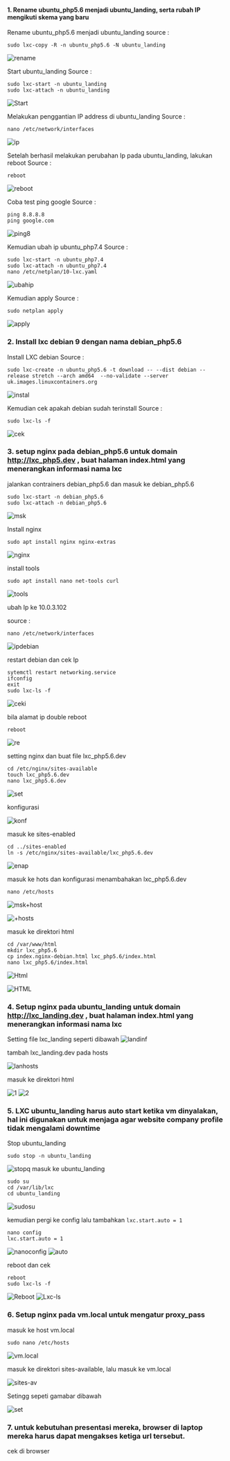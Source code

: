  #### 1. Rename ubuntu_php5.6 menjadi ubuntu_landing, serta rubah IP mengikuti skema yang baru

Rename ubuntu_php5.6 menjadi ubuntu_landing
 source :
 ```
 sudo lxc-copy -R -n ubuntu_php5.6 -N ubuntu_landing
 ``` 
 ![rename](https://github.com/bscom976/SAS/blob/ac1402d9356784e9fe19f8a7bd6583a326bf711c/Laporan_prak1/Asset/Ubuntu%20landing.png)
 
Start ubuntu_landing
Source :
```
sudo lxc-start -n ubuntu_landing 
sudo lxc-attach -n ubuntu_landing
```
![Start](https://github.com/bscom976/SAS/blob/ac1402d9356784e9fe19f8a7bd6583a326bf711c/Laporan_prak1/Asset/start%20Ubuntu_landing.png)

Melakukan penggantian IP address di ubuntu_landing
Source : 
```
nano /etc/network/interfaces
```
![ip](https://github.com/bscom976/SAS/blob/ac1402d9356784e9fe19f8a7bd6583a326bf711c/Laporan_prak1/Asset/pengantian%20IP%20address%20%20ubuntu_landing.png)

Setelah berhasil melakukan perubahan Ip pada ubuntu_landing, lakukan reboot
Source : 
```
reboot
```
![reboot](https://github.com/bscom976/SAS/blob/ac1402d9356784e9fe19f8a7bd6583a326bf711c/Laporan_prak1/Asset/Rehoot%20ubuntu_landing.png)

Coba test ping google
Source : 
```
ping 8.8.8.8
ping google.com
```
![ping8](https://github.com/bscom976/SAS/blob/ac1402d9356784e9fe19f8a7bd6583a326bf711c/Laporan_prak1/Asset/Ping%20ubuntu_landing.png)

Kemudian ubah ip ubuntu_php7.4
Source :
```
sudo lxc-start -n ubuntu_php7.4
sudo lxc-attach -n ubuntu_php7.4
nano /etc/netplan/10-lxc.yaml
```
![ubahip](https://github.com/bscom976/SAS/blob/af7acabba5c792b711b47e597ae8e8c29b9f3043/Laporan_prak1/Asset/ubah%20ip%20ubuntu_7.4.png)

Kemudian apply
Source : 
```
sudo netplan apply
```
![apply](https://github.com/bscom976/SAS/blob/af7acabba5c792b711b47e597ae8e8c29b9f3043/Laporan_prak1/Asset/Apply.png)

### 2. Install lxc debian 9 dengan nama debian_php5.6

Install LXC debian 
Source :
```
sudo lxc-create -n ubuntu_php5.6 -t download -- --dist debian --release stretch --arch amd64  --no-validate --server uk.images.linuxcontainers.org
```
![instal](https://github.com/bscom976/SAS/blob/af7acabba5c792b711b47e597ae8e8c29b9f3043/Laporan_prak1/Asset/Install%20debian.png)

Kemudian cek apakah debian sudah terinstall
Source : 
```
sudo lxc-ls -f
```
![cek](https://github.com/bscom976/SAS/blob/af7acabba5c792b711b47e597ae8e8c29b9f3043/Laporan_prak1/Asset/cek%20debian.png)

### 3. setup nginx pada debian_php5.6 untuk domain http://lxc_php5.dev , buat halaman index.html yang menerangkan informasi nama lxc

jalankan contrainers debian_php5.6 dan masuk ke debian_php5.6
```
sudo lxc-start -n debian_php5.6
sudo lxc-attach -n debian_php5.6
```
![msk](https://github.com/bscom976/SAS/blob/1eb8cbb0da9b7cc3b541586d96c39620313fca32/Laporan_prak1/Asset/Msuk%20debian.jpg)

Install nginx
```
sudo apt install nginx nginx-extras
```
![nginx](https://github.com/bscom976/SAS/blob/a3ad66ae2fe94467bdafcd3e233f5ace1a3244c4/Laporan_prak1/Asset/nginx.jpg)

install tools
```
sudo apt install nano net-tools curl
```
![tools](https://github.com/bscom976/SAS/blob/3739e285deeec32f05bb0222c6d70b3d746a1765/Laporan_prak1/Asset/tools.jpg)

ubah Ip ke 10.0.3.102

source :
```
nano /etc/network/interfaces
```
![ipdebian](https://github.com/bscom976/SAS/blob/cf8a2f60602bf14d02b1f220ad6305efcb9773fa/Laporan_prak1/Asset/ubah%20ip%20debian.jpg)

restart debian dan cek Ip 
```
sytemctl restart networking.service
ifconfig
exit
sudo lxc-ls -f
```
![ceki](https://github.com/bscom976/SAS/blob/189282430e32e530e6b8140fe40faf1b2ed27eb8/Laporan_prak1/Asset/restart.jpg)

bila alamat ip double reboot
```
reboot
```
![re](https://github.com/bscom976/SAS/blob/85cfc4786badefb98474075aef16b0dcac0a9226/Laporan_prak1/Asset/reboot.jpg)

setting nginx dan buat file lxc_php5.6.dev
```
cd /etc/nginx/sites-available
touch lxc_php5.6.dev
nano lxc_php5.6.dev
```
![set](https://github.com/bscom976/SAS/blob/da29fc91e7e42cb3d433dc16ed984179b78e608f/Laporan_prak1/Asset/Buat%20file.jpg)

konfigurasi

![konf](https://github.com/bscom976/SAS/blob/ac001c457fbdf81b4b78c7bc74cd850f8537dad3/Laporan_prak1/Asset/konfigurasi%20debian.jpg)

masuk ke sites-enabled
```
cd ../sites-enabled
ln -s /etc/nginx/sites-available/lxc_php5.6.dev
```
![enap](https://github.com/bscom976/SAS/blob/ab2fcb83418f51def5a60bb6a3f7de35a4b3b63a/Laporan_prak1/Asset/Sites%20enabled.jpg)

masuk ke hots dan konfigurasi menambahakan lxc_php5.6.dev
```
nano /etc/hosts
```
![msk+host](https://github.com/bscom976/SAS/blob/a0569e53798ef41734885e5123180dbbd17807b5/Laporan_prak1/Asset/hosts.jpg)

![+hosts](https://github.com/bscom976/SAS/blob/a0569e53798ef41734885e5123180dbbd17807b5/Laporan_prak1/Asset/hosts%202.jpg)

masuk ke direktori html 
```
cd /var/www/html
mkdir lxc_php5.6
cp index.nginx-debian.html lxc_php5.6/index.html
nano lxc_php5.6/index.html
```
![Html](https://github.com/bscom976/SAS/blob/13c08774ac1608c5b993756fd21788c260c8efb7/Laporan_prak1/Asset/index.html.jpg)

![HTML](https://github.com/bscom976/SAS/blob/ee298790e525ada8d7485d7a1e349f03500fdf32/Laporan_prak1/Asset/HTML.jpg)

### 4. Setup nginx pada ubuntu_landing untuk domain http://lxc_landing.dev , buat halaman index.html yang menerangkan informasi nama lxc

Setting file lxc_landing seperti dibawah 
![landinf](https://github.com/bscom976/SAS/blob/eae1f155b93a81d9022a6ea24b769e6c0b5cdfdf/Laporan_prak1/Asset/Ubuntu%20landing%20setting/lxc_landing.jpg)

tambah lxc_landing.dev pada hosts

![lanhosts](https://github.com/bscom976/SAS/blob/eae1f155b93a81d9022a6ea24b769e6c0b5cdfdf/Laporan_prak1/Asset/Ubuntu%20landing%20setting/Host.jpg)

masuk ke direktori html

![1](https://github.com/bscom976/SAS/blob/eae1f155b93a81d9022a6ea24b769e6c0b5cdfdf/Laporan_prak1/Asset/Ubuntu%20landing%20setting/direktori%20html.jpg)
![2](https://github.com/bscom976/SAS/blob/eae1f155b93a81d9022a6ea24b769e6c0b5cdfdf/Laporan_prak1/Asset/Ubuntu%20landing%20setting/html.jpg)

### 5. LXC ubuntu_landing harus auto start ketika vm dinyalakan, hal ini digunakan untuk menjaga agar website company profile tidak mengalami downtime
Stop ubuntu_landing
```
sudo stop -n ubuntu_landing
```
![stopq](https://github.com/bscom976/SAS/blob/eae1f155b93a81d9022a6ea24b769e6c0b5cdfdf/Laporan_prak1/Asset/Ubuntu%20landing%20setting/Stop.jpg)
masuk ke ubuntu_landing
```
sudo su
cd /var/lib/lxc
cd ubuntu_landing
```
![sudosu](https://github.com/bscom976/SAS/blob/eae1f155b93a81d9022a6ea24b769e6c0b5cdfdf/Laporan_prak1/Asset/Ubuntu%20landing%20setting/sudo.jpg)

kemudian pergi ke config lalu tambahkan ```lxc.start.auto = 1 ```
```
nano config
lxc.start.auto = 1
```
![nanoconfig](https://github.com/bscom976/SAS/blob/eae1f155b93a81d9022a6ea24b769e6c0b5cdfdf/Laporan_prak1/Asset/Ubuntu%20landing%20setting/config.jpg)
![auto](https://github.com/bscom976/SAS/blob/eae1f155b93a81d9022a6ea24b769e6c0b5cdfdf/Laporan_prak1/Asset/Ubuntu%20landing%20setting/ubuntu_landing.jpg)

reboot dan cek
```
reboot
sudo lxc-ls -f
```
![Reboot](https://github.com/bscom976/SAS/blob/eae1f155b93a81d9022a6ea24b769e6c0b5cdfdf/Laporan_prak1/Asset/Ubuntu%20landing%20setting/Reboot.jpg)
![Lxc-ls](https://github.com/bscom976/SAS/blob/eae1f155b93a81d9022a6ea24b769e6c0b5cdfdf/Laporan_prak1/Asset/Ubuntu%20landing%20setting/cek.jpg)

### 6. Setup nginx pada vm.local untuk mengatur proxy_pass
masuk ke host vm.local
```
sudo nano /etc/hosts
```
![vm.local](https://github.com/bscom976/SAS/blob/11d44830895982100cea274cd89c461f1b64c37f/Laporan_prak1/Asset/Proxy/Host.jpg)

masuk ke direktori sites-available, lalu masuk ke vm.local

![sites-av](https://github.com/bscom976/SAS/blob/11d44830895982100cea274cd89c461f1b64c37f/Laporan_prak1/Asset/Proxy/Sites.jpg)

Setingg sepeti gamabar dibawah

![set](https://github.com/bscom976/SAS/blob/11d44830895982100cea274cd89c461f1b64c37f/Laporan_prak1/Asset/Proxy/vm.local.jpg)

### 7. untuk kebutuhan presentasi mereka, browser di laptop mereka harus dapat mengakses ketiga url tersebut.

cek di browser
